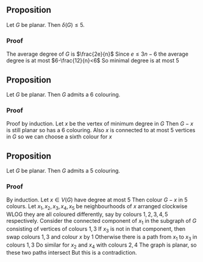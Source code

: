 ## Proposition
Let $G$ be planar. Then $\delta(G)\leq 5$.
### Proof
The average degree of $G$ is $\frac{2e}{n}$
Since $e\leq 3n-6$ the average degree is at most $6-\frac{12}{n}<6$
So minimal degree is at most $5$
## Proposition
Let $G$ be planar. Then $G$ admits a $6$ colouring.
### Proof
Proof by induction. 
Let $x$ be the vertex of minimum degree in $G$
Then $G-x$ is still planar so has a $6$ colouring.
Also $x$ is connected to at most $5$ vertices in $G$ 
so we can choose a sixth colour for $x$
## Proposition
Let $G$ be planar. Then $G$ admits a $5$ colouring.
### Proof
By induction.
Let $x\in V(G)$ have degree at most $5$
Then colour $G-x$ in $5$ colours.
Let $x_{1},x_{2},x_{3},x_{4},x_{5}$ be neighbourhoods of $x$ arranged clockwise
WLOG they are all coloured differently, 
say by colours $1,2,3,4,5$ respectively.
Consider the connected component of $x_{1}$ 
in the subgraph of $G$ consisting of vertices of colours $1,3$
If $x_{3}$ is not in that component, then swap colours $1,3$ 
and colour $x$ by $1$
Otherwise there is a path from $x_{1}$ to $x_{3}$ in colours $1,3$
Do similar for $x_{2}$ and $x_{4}$ with colours $2,4$
The graph is planar, so these two paths intersect
But this is a contradiction.
